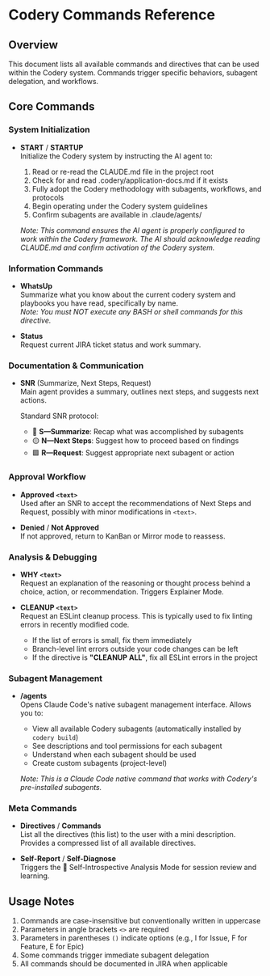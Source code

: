 # Codery Commands Reference

## Overview

This document lists all available commands and directives that can be used within the Codery system. Commands trigger specific behaviors, subagent delegation, and workflows.

## Core Commands

### System Initialization

- **START** / **STARTUP**  
  Initialize the Codery system by instructing the AI agent to:
  1. Read or re-read the CLAUDE.md file in the project root
  2. Check for and read .codery/application-docs.md if it exists
  3. Fully adopt the Codery methodology with subagents, workflows, and protocols
  4. Begin operating under the Codery system guidelines
  5. Confirm subagents are available in .claude/agents/
  
  _Note: This command ensures the AI agent is properly configured to work within the Codery framework. The AI should acknowledge reading CLAUDE.md and confirm activation of the Codery system._

### Information Commands

- **WhatsUp**  
  Summarize what you know about the current codery system and playbooks you have read, specifically by name.  
  _Note: You must NOT execute any BASH or shell commands for this directive._

- **Status**  
  Request current JIRA ticket status and work summary.

### Documentation & Communication

- **SNR** (Summarize, Next Steps, Request)  
  Main agent provides a summary, outlines next steps, and suggests next actions.
  
  Standard SNR protocol:
  - 🔷 **S—Summarize**: Recap what was accomplished by subagents
  - 🟡 **N—Next Steps**: Suggest how to proceed based on findings  
  - 🟩 **R—Request**: Suggest appropriate next subagent or action

### Approval Workflow

- **Approved `<text>`**  
  Used after an SNR to accept the recommendations of Next Steps and Request, possibly with minor modifications in `<text>`.

- **Denied** / **Not Approved**  
  If not approved, return to KanBan or Mirror mode to reassess.

### Analysis & Debugging

- **WHY `<text>`**  
  Request an explanation of the reasoning or thought process behind a choice, action, or recommendation. Triggers Explainer Mode.

- **CLEANUP `<text>`**  
  Request an ESLint cleanup process. This is typically used to fix linting errors in recently modified code.
  - If the list of errors is small, fix them immediately
  - Branch-level lint errors outside your code changes can be left
  - If the directive is **"CLEANUP ALL"**, fix all ESLint errors in the project

### Subagent Management

- **/agents**  
  Opens Claude Code's native subagent management interface. Allows you to:
  - View all available Codery subagents (automatically installed by `codery build`)
  - See descriptions and tool permissions for each subagent
  - Understand when each subagent should be used
  - Create custom subagents (project-level)
  
  _Note: This is a Claude Code native command that works with Codery's pre-installed subagents._

### Meta Commands

- **Directives** / **Commands**  
  List all the directives (this list) to the user with a mini description. Provides a compressed list of all available directives.

- **Self-Report** / **Self-Diagnose**  
  Triggers the 🔬 Self-Introspective Analysis Mode for session review and learning.

## Usage Notes

1. Commands are case-insensitive but conventionally written in uppercase
2. Parameters in angle brackets `<>` are required
3. Parameters in parentheses `()` indicate options (e.g., I for Issue, F for Feature, E for Epic)
4. Some commands trigger immediate subagent delegation
5. All commands should be documented in JIRA when applicable